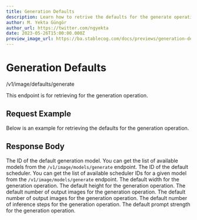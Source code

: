 ```yaml
---
title: Generation Defaults
description: Learn how to retrive the defaults for the generate operation using Stablecog API.
author: M. Yekta Güngör
author_url: https://twitter.com/ngyekta
date: 2023-05-26T15:00:00.000Z
preview_image_url: https://ba.stablecog.com/docs/previews/generation-defaults.jpg
---
```


<script>
	import TypescriptRequest from './request/typescript.md';
	import PythonRequest from './request/python.md';
	import CurlRequest from './request/curl.md';
	import Response from './request/response.json';
	import Tabs from '$components/docs/tabs/Tabs.svelte';
	import Tab from '$components/docs/tabs/Tab.svelte';
	import RequestLine from '$components/docs/RequestLine.svelte';
	import Spacer from '$components/docs/Spacer.svelte';
	import Property from '$components/docs/Property.svelte';
	import Expandible from '$components/docs/Expandible.svelte';
	import CollapsibleJSON from '$components/docs/collapsibleJSON/CollapsibleJSON.svelte';
	import Code from '$components/docs/Code.svelte';
</script>

# Generation Defaults

<RequestLine method='GET'>
	/v1/image/defaults/generate
</RequestLine>

This endpoint is for retrieving for the generation operation.

## Request Example

Below is an example for retrieving the defaults for the generation operation.

<Tabs>
	<Tab value="cURL">
		<CurlRequest />
	</Tab>
	<Tab value="Typescript">
		<TypescriptRequest />
	</Tab>
	<Tab value="Python">
		<PythonRequest />
	</Tab>
</Tabs>

<CollapsibleJSON json={Response} title="Response"/>

<Spacer/>

## Response Body

<Property name="model_id" type="TGenerationModelID" typeModifier="enum">
	The ID of the default generation model.
	<Expandible title="TGenerationModelID" yPadding>
		You can get the list of available models from the <Code href='/docs/v1/api-reference/image/models/generate'>/v1/image/models/generate</Code> endpoint.
	</Expandible>
</Property>
<Property name="scheduler_id" type="TGenerationSchedulerID" typeModifier="enum">
	The ID of the default scheduler.
	<Expandible title="TGenerationSchedulerID" yPadding>
		You can get the list of available scheduler IDs for a given model from the <Code href='/docs/v1/api-reference/image/models/generate'>/v1/image/models/generate</Code> endpoint.
	</Expandible>
</Property>
<Property name="width" type="int" min={256} max={1024}>
	The default width for the generation operation.
</Property>
<Property name="height" type="int" min={256} max={1024}>
	The default height for the generation operation.
</Property>
<Property name="num_outputs" type="int" min={1} max={4}>
	The default number of output images for the generation operation.
</Property>
<Property name="guidance_scale" type="float" min={1} max={20}>
	The default number of output images for the generation operation.
</Property>
<Property name="inference_steps" type="int" min={10} max={50}>
	The default number of inference steps for the generation operation.
</Property>
<Property name="prompt_strength" type="float" min={0} max={1}>
	The default prompt strength for the generation operation.
</Property>
